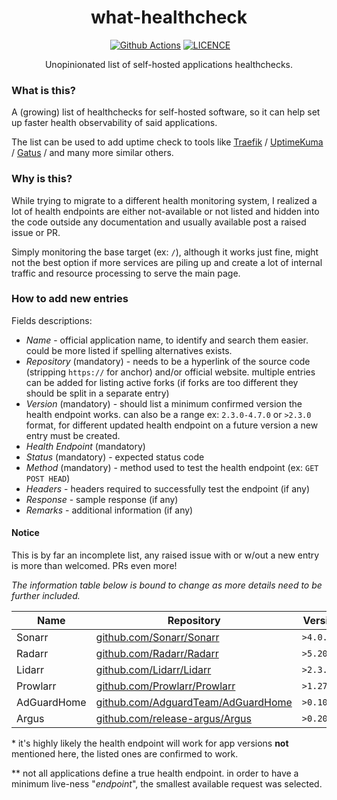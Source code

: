 <h1 align="center">what-healthcheck</h1>

<p align="center">
   <img src="https://img.shields.io/badge/PRs-welcome-brightgreen.svg?style=flat" alt="">
   <a href="https://github.com/peterbuga/what-healthcheck/actions"><img src="https://img.shields.io/github/actions/workflow/status/peterbuga/what-healthcheck/pages/pages-build-deployment" alt="Github Actions"></a>
   <a href="https://github.com/peterbuga/what-healthcheck/blob/master/LICENCE"><img src="https://img.shields.io/github/license/peterbuga/what-healthcheck.svg" alt="LICENCE"></a>
</p>

<p align="center">Unopinionated list of self-hosted applications healthchecks.</p>


### What is this?
A (growing) list of healthchecks for self-hosted software, so it can help set up faster health observability of said applications. 

The list can be used to add uptime check to tools like [Traefik](https://traefik.io/) / [UptimeKuma](https://uptimekuma.org/) / [Gatus](https://gatus.io/) / and many more similar others.

### Why is this?
While trying to migrate to a different health monitoring system, I realized a lot of health endpoints are either not-available or not listed and hidden into the code outside any documentation and usually available post a raised issue or PR.

Simply monitoring the base target (ex: `/`), although it works just fine, might not the best option if more services are piling up and create a lot of internal traffic and resource processing to serve the main page.  

### How to add new entries
Fields descriptions:

- *Name* - official application name, to identify and search them easier. could be more listed if spelling alternatives exists.
- *Repository* (mandatory) - needs to be a hyperlink of the source code (stripping `https://` for anchor) and/or official website. multiple entries can be added for listing active forks (if forks are too different they should be split in a separate entry)
- *Version* (mandatory) - should list a minimum confirmed version the health endpoint works. can also be a range ex: `2.3.0-4.7.0` or `>2.3.0` format, for different updated health endpoint on a future version a new entry must be created.
- *Health Endpoint* (mandatory)
- *Status* (mandatory) - expected status code
- *Method* (mandatory) - method used to test the health endpoint (ex: `GET POST HEAD`)
- *Headers* - headers required to successfully test the endpoint (if any)
- *Response* - sample response (if any)
- *Remarks* - additional information (if any)

#### Notice
This is by far an incomplete list, any raised issue with or w/out a new entry is more than welcomed. PRs even more!  

*The information table below is bound to change as more details need to be further included.*

| Name        | Repository                                                                       | Version*    | Health Endpoint**     | Status | Method | Headers | Remarks |
|-------------|----------------------------------------------------------------------------------|-------------|-----------------------|--------|--------|---------|---------|
| Sonarr      | [github.com/Sonarr/Sonarr](https://github.com/Sonarr/Sonarr)                     | `>4.0.5`    | `/ping`               | 200    | GET    |         |         |
| Radarr      | [github.com/Radarr/Radarr](https://github.com/Radarr/Radarr)                     | `>5.20.2`   | `/ping`               | 200    | GET    |         |         |
| Lidarr      | [github.com/Lidarr/Lidarr](https://github.com/Lidarr/Lidarr)                     | `>2.3.3`    | `/ping`               | 200    | GET    |         |         |
| Prowlarr    | [github.com/Prowlarr/Prowlarr](https://github.com/Prowlarr/Prowlarr)             | `>1.27.3`   | `/ping`               | 200    | GET    |         |         |
| AdGuardHome | [github.com/AdguardTeam/AdGuardHome](https://github.com/AdguardTeam/AdGuardHome) | `>0.107.56` | `/control/status`     | 200    | GET    |         |         |
| Argus       | [github.com/release-argus/Argus](https://github.com/release-argus/Argus)         | `>0.20.0`   | `/api/v1/healthcheck` | 200    | GET    |         |         |

\* it's highly likely the health endpoint will work for app versions **not** mentioned here, the listed ones are confirmed to work.

\*\* not all applications define a true health endpoint. in order to have a minimum live-ness "*endpoint*", the smallest available request was selected.
